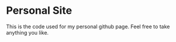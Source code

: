 # Personal Site

This is the code used for my personal github page. Feel free to take anything you like.
